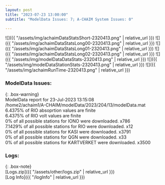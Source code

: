 ```yaml
---
layout: post
title: "2023-07-23 13:00:00"
subtitle: "ModelData Issues: 7; A-CHAIM System Issues: 0"

---
```


![]({{ "/assets/img/achaimDataStatsShort-2320413.png" | relative_url }})
![]({{ "/assets/img/achaimDataStatsLong00-2320413.png" | relative_url }})
![]({{ "/assets/img/achaimDataStatsLong01-2320413.png" | relative_url }})
![]({{ "/assets/img/achaimDataStatsLong02-2320413.png" | relative_url }})
![]({{ "/assets/img/modelDataDataStats-2320413.png" | relative_url }})
![]({{ "/assets/img/modelDataStationStats-2320413.png" | relative_url }})
![]({{ "/assets/img/achaimRunTime-2320413.png" | relative_url }})


### ModelData Issues:  
  
{: .box-warning}  
 ModelData report for 23-Jul-2023 13:15:08   
 /home2/achaim1/A-CHAIM/modelData/2023/204/13/modelData.mat   
 6.4375% of RIO absoprtion values are finite   
 6.4375% of RIO volt values are finite   
 0% of all possible stations for IONO were downloaded. x786   
 7.1429% of all possible stations for RIO were downloaded. x12   
 0% of all possible stations for KASI were downloaded. x3791   
 0% of all possible stations for QGN were downloaded. x33   
 0% of all possible stations for KARTVERKET were downloaded. x3500   
  


### Logs:  
  
{: .box-note}  
[Logs.zip]({{ "/assets/other/logs.zip" | relative_url }})  
[Log Info]({{ "/logInfo" | relative_url }})  
